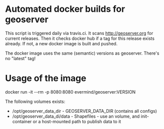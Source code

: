 # Automated docker builds for geoserver

This script is triggered daily via travis.ci. It scans http://geoserver.org for current releases.
Then it checks docker hub if a tag for this release exists already. If not, a new docker image is built and pushed.

The docker image uses the same (semantic) versions as geoserver. There's no "latest" tag!

# Usage of the image

docker run -it --rm -p 8080:8080 evermind/geoserver:VERSION

The following volumes exists:

* /opt/geoserver_data_dir - GEOSERVER_DATA_DIR (contains all configs)
* /opt/geoserver_data_di/data - Shapefiles - use an volume, and init-container or a host-mounted path to publish data to it


